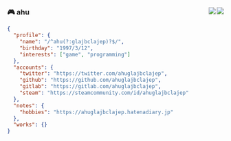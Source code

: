 ### 🎮 ahu <a href="https://steamcommunity.com/id/ahuglajbclajep/"><img align="right" src="https://img.shields.io/badge/-Steam-blue?logo=steam&style=flat-square" /></a><a href="https://Twitter.com/ahuglajbclajep" ><img align="right" src="https://img.shields.io/badge/twitter--lightgrey?logo=twitter&style=social" /></a>

```json
{
  "profile": {
    "name": "/^ahu(?:glajbclajep)?$/",
    "birthday": "1997/3/12",
    "interests": ["game", "programming"]
  },
  "accounts": {
    "twitter": "https://twitter.com/ahuglajbclajep",
    "github": "https://github.com/ahuglajbclajep",
    "gitlab": "https://gitlab.com/ahuglajbclajep",
    "steam": "https://steamcommunity.com/id/ahuglajbclajep"
  },
  "notes": {
    "hobbies": "https://ahuglajbclajep.hatenadiary.jp"
  },
  "works": {}
}
```
